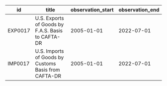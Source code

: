 | id      | title                                                | observation_start   | observation_end   |
|---------|------------------------------------------------------|---------------------|-------------------|
| EXP0017 | U.S. Exports of Goods by F.A.S. Basis to CAFTA-DR    | 2005-01-01          | 2022-07-01        |
| IMP0017 | U.S. Imports of Goods by Customs Basis from CAFTA-DR | 2005-01-01          | 2022-07-01        |